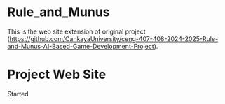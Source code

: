 # Rule_and_Munus
This is the web site extension of original project (https://github.com/CankayaUniversity/ceng-407-408-2024-2025-Rule-and-Munus-AI-Based-Game-Development-Project).
<html lang="eng">
  <head>
    <meta charset="UTF-8">
    <meta name="viewport" content="width=device-width, initial-scale=1.0">
    <title>Index</title>
  </head>
  <body>
    <h1>Project Web Site</h1>
    <p>Started<p>
  </body>
</html>
